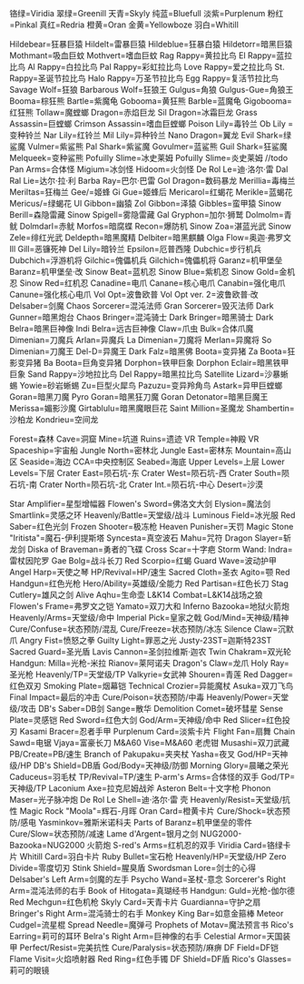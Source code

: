 铬绿=Viridia
翠绿=Greenill
天青=Skyly
纯蓝=Bluefull
淡紫=Purplenum
粉红=Pinkal
真红=Redria
橙黄=Oran
金黄=Yellowboze
羽白=Whitill

Hildebear=狂暴巨猿
Hildelt=雷暴巨猿
Hildeblue=狂暴白猿
Hildetorr=暗黑巨猿
Mothmant=吸血巨蚊
Mothvert=嗜血巨蚊
Rag Rappy=黄拉比鸟
El Rappy=蓝拉比鸟
Al Rappy=白拉比鸟
Pal Rappy=彩虹拉比鸟
Love Rappy=爱之拉比鸟
St. Rappy=圣诞节拉比鸟
Halo Rappy=万圣节拉比鸟
Egg Rappy=复活节拉比鸟
Savage Wolf=狂狼
Barbarous Wolf=狂狼王
Gulgus=角狼
Gulgus-Gue=角狼王 
Booma=棕狂熊
Bartle=紫魔龟
Gobooma=黄狂熊
Barble=蓝魔龟
Gigobooma=红狂熊
Tollaw=魔螳螂
Dragon=赤焰巨龙
Sil Dragon=冰霜巨龙
Grass Assassin=巨螳螂
Crimson Assassin=嗜血巨螳螂 
Poison Lily=毒铃兰
Ob Lily =变种铃兰
Nar Lily=红铃兰
Mil Lily=异种铃兰
Nano Dragon=翼龙
Evil Shark=绿鲨魔
Vulmer=紫鲨熊
Pal Shark=紫鲨魔
Govulmer=蓝鲨熊
Guil Shark=狂鲨魔
Melqueek=变种鲨熊
Pofuilly Slime=冰史莱姆
Pofuilly Slime=炎史莱姆  //todo 
Pan Arms=合体怪
Migium=冰剑怪
Hidoom=火剑怪
De Rol Le=迪·洛尔·雷
Dal Ral Lie=达尔·拉·利
Barba Ray=巴尔·巴雷
Gol Dragon=数码暴龙
Merillia=毒梅兰
Meriltas=狂梅兰
Gee/=姬蜂
Gi Gue=姬蜂后
Mericarol=红蝎花
Merikle=蓝蝎花
Mericus/=绿蝎花
Ul Gibbon=幽猿
Zol Gibbon=泽猿
Gibbles=蛮甲猿
Sinow Berill=森隐雷藏
Sinow Spigell=雾隐雷藏
Gal Gryphon=加尔·狮鹫
Dolmolm=青鱿
Dolmdarl=赤鱿
Morfos=暗腐蝶
Recon=爆防机
Sinow Zoa=湛蓝光武
Sinow Zele=绯红光武
Deldepth=暗黑魔精
Delbiter=暗黑麒麟
Olga Flow=奥迦·弗罗文
Ill Gill=恶镰死神
Del Lily=暗铃兰
Epsilon=厄普西隆
Dubchic=步行机兵
Dubchich=浮游机将
Gilchic=傀儡机兵
Gilchich=傀儡机将
Garanz=机甲堡垒
Baranz=机甲堡垒·改
Sinow Beat=蓝机忍
Sinow Blue=紫机忍
Sinow Gold=金机忍
Sinow Red=红机忍
Canadine=电爪
Canane=核心电爪
Canabin=强化电爪
Canune=强化核心电爪
Vol Opt=波鲁欧普
Vol Opt ver. 2=波鲁欧普·改
Delsaber=剑魔
Chaos Sorcerer=混沌法师
Gran Sorcerer=毁灭法师
Dark Gunner=暗黑炮台
Chaos Bringer=混沌骑士
Dark Bringer=暗黑骑士
Dark Belra=暗黑巨神像
Indi Belra=远古巨神像
Claw=爪虫
Bulk=合体爪魔
Dimenian=刀魔兵
Arlan=异魔兵
La Dimenian=刀魔将
Merlan=异魔将
So Dimenian=刀魔王
Del-D=异魔王
Dark Falz=暗黑佛
Boota=变异猪
Za Boota=狂影变异猪
Ba Boota=巨角变异猪
Dorphon=铁甲巨象
Dorphon Eclair=暗黑铁甲巨象
Sand Rappy=沙地拉比鸟
Del Rappy=暗黑拉比鸟
Satellite Lizard=沙暴蜥蜴
Yowie=砂岩蜥蜴
Zu=巨型火犀鸟
Pazuzu=变异羚角鸟
Astark=异甲巨螳螂
Goran=暗黑刀魔
Pyro Goran=暗黑狂刀魔
Goran Detonator=暗黑巨魔王
Merissa=媚影沙魔
Girtablulu=暗黑魔眼巨花
Saint Million=圣魔龙
Shambertin=沙柏龙
Kondrieu=空间龙

Forest=森林
Cave=洞窟
Mine=坑道
Ruins=遗迹
VR Temple=神殿
VR Spaceship=宇宙船
Jungle North=密林北
Jungle East=密林东
Mountain=高山区
Seaside=海边
CCA=中央控制区
Seabed=海底
Upper Levels=上层
Lower Levels=下层
Crater East=陨石坑-东
Crater West=陨石坑-西
Crater South=陨石坑-南
Crater North=陨石坑-北
Crater Int.=陨石坑-中心
Desert=沙漠

Star Amplifier=星型增幅器
Flowen's Sword=佛洛文大剑
Elysion=魔法剑
Smartlink=灵感之环
Heavenly/Battle=天堂级/战斗
Luminous Field=冰光服
Red Saber=红色光剑
Frozen Shooter=极冻枪
Heaven Punisher=天罚
Magic Stone "Iritista"=魔石-伊利提斯塔
Syncesta=真空波石
Mahu=咒符
Dragon Slayer=斩龙剑
Diska of Braveman=勇者的飞碟
Cross Scar=十字疤
Storm Wand: Indra=雷杖因陀罗
Gae Bolg=战斗长刀
Red Scorpio=红蝎
Guard Wave=波动护甲
Angel Harp=天使之琴
HP/Revival=HP/速生
Sacred Cloth=圣衣
Agito=颚
Red Handgun=红色光枪
Hero/Ability=英雄级/全能力
Red Partisan=红色长刀
Stag Cutlery=雄风之剑
Alive Aqhu=生命壶
L&K14 Combat=L&K14战场之狼
Flowen's Frame=弗罗文之铠
Yamato=双刀大和
Inferno Bazooka=地狱火箭炮
Heavenly/Arms=天堂级/命中
Imperial Pick=皇家之戟
God/Mind=天神级/精神
Cure/Confuse=状态预防/混乱
Cure/Freeze=状态预防/冰冻
Silence Claw=沉默爪
Angry Fist=愤怒之拳
Guilty Light=罪恶之光
Justy-23ST=迦斯特23ST
Sacred Guard=圣光盾
Lavis Cannon=圣剑拉维斯·迦农
Twin Chakram=双光轮
Handgun: Milla=光枪-米拉
Rianov=莱阿诺夫
Dragon's Claw=龙爪
Holy Ray=圣光枪
Heavenly/TP=天堂级/TP
Valkyrie=女武神
Shouren=青莲
Red Dagger=红色双刃
Smoking Plate=烟幕铠
Technical Crozier=异能魔杖
Asuka=双刀飞鸟
Final Impact=最后的冲击
Cure/Poison=状态预防/中毒
Heavenly/Power=天堂级/攻击
DB's Saber=DB剑
Sange=散华
Demolition Comet=破坏彗星
Sense Plate=灵感铠
Red Sword=红色大剑
God/Arm=天神级/命中
Red Slicer=红色投刃
Kasami Bracer=忍者手甲
Purplenum Card=淡紫卡片
Flight Fan=扇舞
Chain Sawd=电锯
Vjaya=富豪长刀
M&A60 Vise=M&A60 老虎钳
Musashi=双刀武藏
PB/Create=PB/速生
Branch of Pakupaku=夹夹杖
Yasha=夜叉
God/HP=天神级/HP
DB's Shield=DB盾
God/Body=天神级/防御
Morning Glory=晨曦之荣光
Caduceus=羽毛杖
TP/Revival=TP/速生
P-arm's Arms=合体怪的双手
God/TP=天神级/TP
Laconium Axe=拉克尼姆战斧
Asteron Belt=十文字枪
Phonon Maser=光子脉冲炮
De Rol Le Shell=迪·洛尔·雷 壳
Heavenly/Resist=天堂级/抗性
Magic Rock "Moola"=辉石-月晖
Oran Card=橙黄卡片
Cure/Shock=状态预防/感电
Yasminkov=雅斯米诺科夫
Parts of Baranz=机甲堡垒的零件
Cure/Slow=状态预防/减速
Lame d'Argent=银月之剑
NUG2000-Bazooka=NUG2000 火箭炮
S-red's Arms=红机忍的双手
Viridia Card=铬绿卡片
Whitill Card=羽白卡片
Ruby Bullet=宝石枪
Heavenly/HP=天堂级/HP
Zero Divide=零度切刃
Stink Shield=腥臭盾
Swordsman Lore=剑士的心得
Delsaber's Left Arm=剑魔的左手
Psycho Wand=圣杖-意念
Sorcerer's Right Arm=混沌法师的右手
Book of Hitogata=真瑚经书
Handgun: Guld=光枪-伽尔德
Red Mechgun=红色机枪
Skyly Card=天青卡片
Guardianna=守护之扇
Bringer's Right Arm=混沌骑士的右手
Monkey King Bar=如意金箍棒
Meteor Cudgel=流星棍
Spread Needle=魔弹弓
Prophets of Motav=魔法预言书
Rico's Earring=莉可的耳环
Belra's Right Arm=巨神像的右手
Celestial Armor=天国装甲
Perfect/Resist=完美抗性
Cure/Paralysis=状态预防/麻痹
DF Field=DF铠
Flame Visit=火焰喷射器
Red Ring=红色手镯
DF Shield=DF盾
Rico's Glasses=莉可的眼镜

